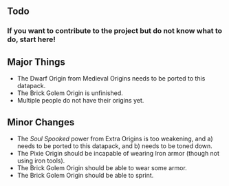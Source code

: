 ## Todo
### If you want to contribute to the project but do not know what to do, start here!

## Major Things
* The Dwarf Origin from Medieval Origins needs to be ported to this datapack.
* The Brick Golem Origin is unfinished.
* Multiple people do not have their origins yet.

## Minor Changes
* The *Soul Spooked* power from Extra Origins is too weakening, and a) needs to be ported to this datapack, and b) needs to be toned down.
* The Pixie Origin should be incapable of wearing Iron armor (though not using iron tools).
* The Brick Golem Origin should be able to wear some armor.
* The Brick Golem Origin should be able to sprint.